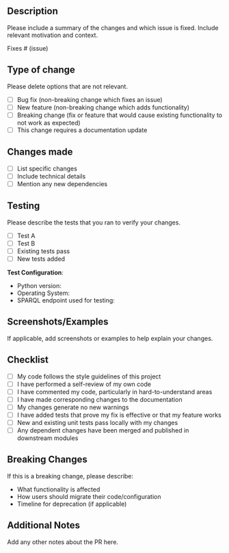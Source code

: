 ## Description

Please include a summary of the changes and which issue is fixed. Include relevant motivation and context.

Fixes # (issue)

## Type of change

Please delete options that are not relevant.

- [ ] Bug fix (non-breaking change which fixes an issue)
- [ ] New feature (non-breaking change which adds functionality)
- [ ] Breaking change (fix or feature that would cause existing functionality to not work as expected)
- [ ] This change requires a documentation update

## Changes made

- [ ] List specific changes
- [ ] Include technical details
- [ ] Mention any new dependencies

## Testing

Please describe the tests that you ran to verify your changes.

- [ ] Test A
- [ ] Test B
- [ ] Existing tests pass
- [ ] New tests added

**Test Configuration**:
- Python version:
- Operating System:
- SPARQL endpoint used for testing:

## Screenshots/Examples

If applicable, add screenshots or examples to help explain your changes.

## Checklist

- [ ] My code follows the style guidelines of this project
- [ ] I have performed a self-review of my own code
- [ ] I have commented my code, particularly in hard-to-understand areas
- [ ] I have made corresponding changes to the documentation
- [ ] My changes generate no new warnings
- [ ] I have added tests that prove my fix is effective or that my feature works
- [ ] New and existing unit tests pass locally with my changes
- [ ] Any dependent changes have been merged and published in downstream modules

## Breaking Changes

If this is a breaking change, please describe:

- What functionality is affected
- How users should migrate their code/configuration
- Timeline for deprecation (if applicable)

## Additional Notes

Add any other notes about the PR here.